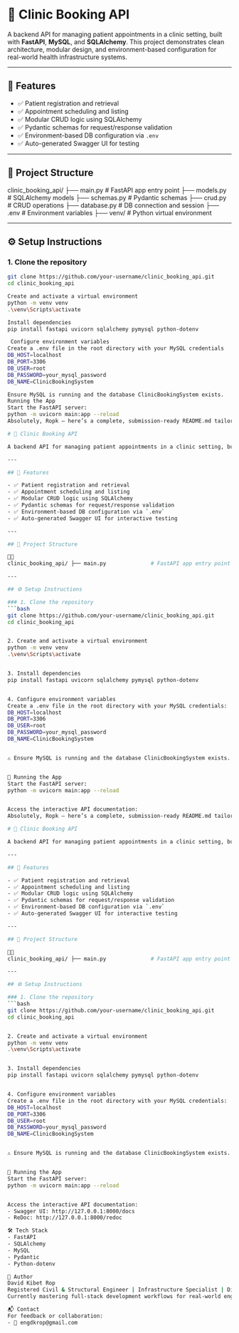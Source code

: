 # 🏥 Clinic Booking API

A backend API for managing patient appointments in a clinic setting, built with **FastAPI**, **MySQL**, and **SQLAlchemy**. This project demonstrates clean architecture, modular design, and environment-based configuration for real-world health infrastructure systems.

---

## 🚀 Features

- ✅ Patient registration and retrieval
- ✅ Appointment scheduling and listing
- ✅ Modular CRUD logic using SQLAlchemy
- ✅ Pydantic schemas for request/response validation
- ✅ Environment-based DB configuration via `.env`
- ✅ Auto-generated Swagger UI for testing

---

## 📁 Project Structure
clinic_booking_api/ ├── main.py              # FastAPI app entry point ├── models.py            # SQLAlchemy models ├── schemas.py           # Pydantic schemas ├── crud.py              # CRUD operations ├── database.py          # DB connection and session ├── .env                 # Environment variables ├── venv/                # Python virtual environment


---

## ⚙️ Setup Instructions

### 1. Clone the repository
```bash
git clone https://github.com/your-username/clinic_booking_api.git
cd clinic_booking_api

Create and activate a virtual environment
python -m venv venv
.\venv\Scripts\activate

Install dependencies
pip install fastapi uvicorn sqlalchemy pymysql python-dotenv

 Configure environment variables
Create a .env file in the root directory with your MySQL credentials
DB_HOST=localhost
DB_PORT=3306
DB_USER=root
DB_PASSWORD=your_mysql_password
DB_NAME=ClinicBookingSystem

Ensure MySQL is running and the database ClinicBookingSystem exists.
Running the App
Start the FastAPI server:
python -m uvicorn main:app --reload
Absolutely, Ropk — here’s a complete, submission-ready README.md tailored for your Clinic Booking API project. It reflects your backend architecture, development workflow, and current status with clarity and professionalism.

# 🏥 Clinic Booking API

A backend API for managing patient appointments in a clinic setting, built with **FastAPI**, **MySQL**, and **SQLAlchemy**. This project demonstrates clean architecture, modular design, and environment-based configuration for real-world health infrastructure systems.

---

## 🚀 Features

- ✅ Patient registration and retrieval
- ✅ Appointment scheduling and listing
- ✅ Modular CRUD logic using SQLAlchemy
- ✅ Pydantic schemas for request/response validation
- ✅ Environment-based DB configuration via `.env`
- ✅ Auto-generated Swagger UI for interactive testing

---

## 📁 Project Structure


clinic_booking_api/ ├── main.py              # FastAPI app entry point ├── models.py            # SQLAlchemy models ├── schemas.py           # Pydantic schemas ├── crud.py              # CRUD operations ├── database.py          # DB connection and session ├── .env                 # Environment variables ├── venv/                # Python virtual environment

---

## ⚙️ Setup Instructions

### 1. Clone the repository
```bash
git clone https://github.com/your-username/clinic_booking_api.git
cd clinic_booking_api


2. Create and activate a virtual environment
python -m venv venv
.\venv\Scripts\activate


3. Install dependencies
pip install fastapi uvicorn sqlalchemy pymysql python-dotenv


4. Configure environment variables
Create a .env file in the root directory with your MySQL credentials:
DB_HOST=localhost
DB_PORT=3306
DB_USER=root
DB_PASSWORD=your_mysql_password
DB_NAME=ClinicBookingSystem


⚠️ Ensure MySQL is running and the database ClinicBookingSystem exists.


🧪 Running the App
Start the FastAPI server:
python -m uvicorn main:app --reload


Access the interactive API documentation:
Absolutely, Ropk — here’s a complete, submission-ready README.md tailored for your Clinic Booking API project. It reflects your backend architecture, development workflow, and current status with clarity and professionalism.

# 🏥 Clinic Booking API

A backend API for managing patient appointments in a clinic setting, built with **FastAPI**, **MySQL**, and **SQLAlchemy**. This project demonstrates clean architecture, modular design, and environment-based configuration for real-world health infrastructure systems.

---

## 🚀 Features

- ✅ Patient registration and retrieval
- ✅ Appointment scheduling and listing
- ✅ Modular CRUD logic using SQLAlchemy
- ✅ Pydantic schemas for request/response validation
- ✅ Environment-based DB configuration via `.env`
- ✅ Auto-generated Swagger UI for interactive testing

---

## 📁 Project Structure


clinic_booking_api/ ├── main.py              # FastAPI app entry point ├── models.py            # SQLAlchemy models ├── schemas.py           # Pydantic schemas ├── crud.py              # CRUD operations ├── database.py          # DB connection and session ├── .env                 # Environment variables ├── venv/                # Python virtual environment

---

## ⚙️ Setup Instructions

### 1. Clone the repository
```bash
git clone https://github.com/your-username/clinic_booking_api.git
cd clinic_booking_api


2. Create and activate a virtual environment
python -m venv venv
.\venv\Scripts\activate


3. Install dependencies
pip install fastapi uvicorn sqlalchemy pymysql python-dotenv


4. Configure environment variables
Create a .env file in the root directory with your MySQL credentials:
DB_HOST=localhost
DB_PORT=3306
DB_USER=root
DB_PASSWORD=your_mysql_password
DB_NAME=ClinicBookingSystem


⚠️ Ensure MySQL is running and the database ClinicBookingSystem exists.


🧪 Running the App
Start the FastAPI server:
python -m uvicorn main:app --reload


Access the interactive API documentation:
- Swagger UI: http://127.0.0.1:8000/docs
- ReDoc: http://127.0.0.1:8000/redoc

🛠️ Tech Stack
- FastAPI
- SQLAlchemy
- MySQL
- Pydantic
- Python-dotenv

🧠 Author
David Kibet Rop
Registered Civil & Structural Engineer | Infrastructure Specialist | Digital Innovator
Currently mastering full-stack development workflows for real-world engineering solutions.

📬 Contact
For feedback or collaboration:
- 📧 engdkrop@gmail.com


